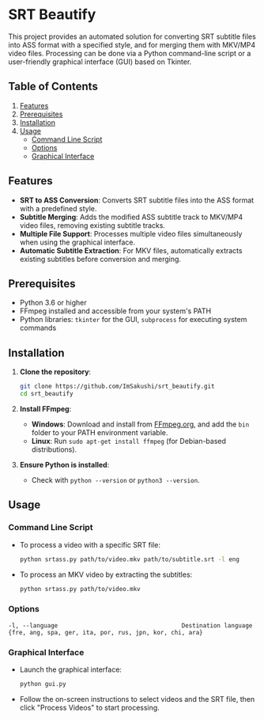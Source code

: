 # SRT Beautify

This project provides an automated solution for converting SRT subtitle files into ASS format with a specified style, and for merging them with MKV/MP4 video files. Processing can be done via a Python command-line script or a user-friendly graphical interface (GUI) based on Tkinter.

## Table of Contents
1. [Features](#features)
2. [Prerequisites](#prerequisites)
3. [Installation](#installation)
4. [Usage](#usage)
   - [Command Line Script](#command-line-script)
   - [Options](#options)
   - [Graphical Interface](#graphical-interface)

## Features

- **SRT to ASS Conversion**: Converts SRT subtitle files into the ASS format with a predefined style.
- **Subtitle Merging**: Adds the modified ASS subtitle track to MKV/MP4 video files, removing existing subtitle tracks.
- **Multiple File Support**: Processes multiple video files simultaneously when using the graphical interface.
- **Automatic Subtitle Extraction**: For MKV files, automatically extracts existing subtitles before conversion and merging.

## Prerequisites

- Python 3.6 or higher
- FFmpeg installed and accessible from your system's PATH
- Python libraries: `tkinter` for the GUI, `subprocess` for executing system commands

## Installation

1. **Clone the repository**:
   ```bash
   git clone https://github.com/ImSakushi/srt_beautify.git
   cd srt_beautify
   ```

2. **Install FFmpeg**:
   - **Windows**: Download and install from [FFmpeg.org](https://ffmpeg.org/download.html), and add the `bin` folder to your PATH environment variable.
   - **Linux**: Run `sudo apt-get install ffmpeg` (for Debian-based distributions).

3. **Ensure Python is installed**:
   - Check with `python --version` or `python3 --version`.

## Usage

### Command Line Script

- To process a video with a specific SRT file:
  ```bash
  python srtass.py path/to/video.mkv path/to/subtitle.srt -l eng
  ```

- To process an MKV video by extracting the subtitles:
  ```bash
  python srtass.py path/to/video.mkv
  ```
### Options
```text
-l, --language                                   Destination language
{fre, ang, spa, ger, ita, por, rus, jpn, kor, chi, ara}
```


### Graphical Interface

- Launch the graphical interface:
  ```bash
  python gui.py
  ```

- Follow the on-screen instructions to select videos and the SRT file, then click "Process Videos" to start processing.
